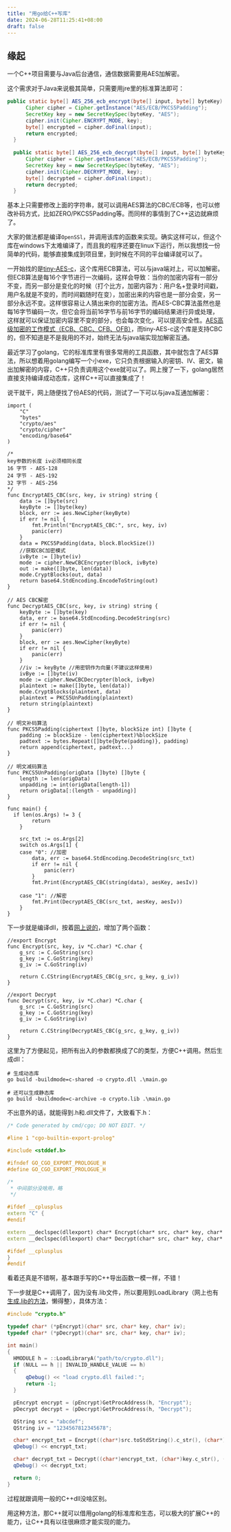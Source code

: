 ```yaml
---
title: "用go给C++写库"
date: 2024-06-28T11:25:41+08:00
draft: false
---
```


## 缘起

一个C++项目需要与Java后台通信，通信数据需要用AES加解密。

这个需求对于Java来说极其简单，只需要用jre里的标准算法即可：
```java
public static byte[] AES_256_ecb_encrypt(byte[] input, byte[] byteKey) throws NoSuchPaddingException, NoSuchAlgorithmException, InvalidKeyException, BadPaddingException, IllegalBlockSizeException {
      Cipher cipher = Cipher.getInstance("AES/ECB/PKCS5Padding");
      SecretKey key = new SecretKeySpec(byteKey, "AES");
      cipher.init(Cipher.ENCRYPT_MODE, key);
      byte[] encrypted = cipher.doFinal(input);
      return encrypted;
  }
 
  public static byte[] AES_256_ecb_decrypt(byte[] input, byte[] byteKey) throws NoSuchPaddingException, NoSuchAlgorithmException, InvalidKeyException, BadPaddingException, IllegalBlockSizeException {
      Cipher cipher = Cipher.getInstance("AES/ECB/PKCS5Padding");
      SecretKey key = new SecretKeySpec(byteKey, "AES");
      cipher.init(Cipher.DECRYPT_MODE, key);
      byte[] decrypted = cipher.doFinal(input);
      return decrypted;
  }
```

基本上只需要修改上面的字符串，就可以调用AES算法的CBC/ECB等，也可以修改补码方式，比如ZERO/PKCS5Padding等。而同样的事情到了C++这边就麻烦了。

大家的做法都是编译`OpenSSl`，并调用该库的函数来实现。确实这样可以，但这个库在windows下太难编译了，而且我的程序还要在linux下运行，所以我想找一份简单的代码，能够直接集成到项目里，到时候在不同的平台编译就可以了。

一开始找的是[tiny-AES-c](https://github.com/kokke/tiny-AES-c)，这个库用ECB算法，可以与java端对上，可以加解密。但ECB算法是每16个字节进行一次编码，这样会导致：当你的加密内容有一部分不变，而另一部分是变化的时候（打个比方，加密内容为：用户名+登录时间戳，用户名就是不变的，而时间戳随时在变），加密出来的内容也是一部分会变，另一部分永远不变。这样很容易让人猜出来你的加密方法。而AES-CBC算法虽然也是每16字节编码一次，但它会将当前16字节与前16字节的编码结果进行异或处理，这样就可以保证加密内容里不变的部分，也会每次变化，可以提高安全性。[AES高级加密的工作模式（ECB、CBC、CFB、OFB）](https://cloud.tencent.com/developer/article/1931837)，而tiny-AES-c这个库是支持CBC的，但不知道是不是我用的不对，始终无法与java端实现加解密互通。

最近学习了golang，它的标准库里有很多常用的工具函数，其中就包含了AES算法，所以想着用golang编写一个小exe，它只负责根据输入的密钥、IV、密文，输出加解密的内容，C++只负责调用这个exe就可以了。网上搜了一下，golang居然直接支持编译成动态库，这样C++可以直接集成了！

说干就干，网上随便找了份AES的代码，测试了一下可以与java互通加解密：
```golang
import (
	"C"
	"bytes"
	"crypto/aes"
	"crypto/cipher"
	"encoding/base64"
)

/*
key参数的长度 iv必须相同长度
16 字节 - AES-128
24 字节 - AES-192
32 字节 - AES-256
*/
func EncryptAES_CBC(src, key, iv string) string {
	data := []byte(src)
	keyByte := []byte(key)
	block, err := aes.NewCipher(keyByte)
	if err != nil {
		fmt.Println("EncryptAES_CBC:", src, key, iv)
		panic(err)
	}
	data = PKCS5Padding(data, block.BlockSize())
	//获取CBC加密模式
	ivByte := []byte(iv)
	mode := cipher.NewCBCEncrypter(block, ivByte)
	out := make([]byte, len(data))
	mode.CryptBlocks(out, data)
	return base64.StdEncoding.EncodeToString(out)
}

// AES CBC解密
func DecryptAES_CBC(src, key, iv string) string {
	keyByte := []byte(key)
	data, err := base64.StdEncoding.DecodeString(src)
	if err != nil {
		panic(err)
	}
	block, err := aes.NewCipher(keyByte)
	if err != nil {
		panic(err)
	}
	//iv := keyByte //用密钥作为向量(不建议这样使用)
	ivBye := []byte(iv)
	mode := cipher.NewCBCDecrypter(block, ivBye)
	plaintext := make([]byte, len(data))
	mode.CryptBlocks(plaintext, data)
	plaintext = PKCS5UnPadding(plaintext)
	return string(plaintext)
}

// 明文补码算法
func PKCS5Padding(ciphertext []byte, blockSize int) []byte {
	padding := blockSize - len(ciphertext)%blockSize
	padtext := bytes.Repeat([]byte{byte(padding)}, padding)
	return append(ciphertext, padtext...)
}

// 明文减码算法
func PKCS5UnPadding(origData []byte) []byte {
	length := len(origData)
	unpadding := int(origData[length-1])
	return origData[:(length - unpadding)]
}

func main() {
  if len(os.Args) != 3 {
		return
	}
	
	src_txt := os.Args[2]
	switch os.Args[1] {
	case "0": //加密
		data, err := base64.StdEncoding.DecodeString(src_txt)
		if err != nil {
			panic(err)
		}
		fmt.Print(EncryptAES_CBC(string(data), aesKey, aesIv))
	
	case "1": //解密
		fmt.Print(DecryptAES_CBC(src_txt, aesKey, aesIv))
	}
}
```

下一步就是编译dll，按着[网上说的](https://www.cnblogs.com/quchunhui/p/16963248.html)，增加了两个函数：
```golang
//export Encrypt
func Encrypt(src, key, iv *C.char) *C.char {
	g_src := C.GoString(src)
	g_key := C.GoString(key)
	g_iv := C.GoString(iv)

	return C.CString(EncryptAES_CBC(g_src, g_key, g_iv))
}

//export Decrypt
func Decrypt(src, key, iv *C.char) *C.char {
	g_src := C.GoString(src)
	g_key := C.GoString(key)
	g_iv := C.GoString(iv)

	return C.CString(DecryptAES_CBC(g_src, g_key, g_iv))
}
```

这里为了方便起见，把所有出入的参数都换成了C的类型，方便C++调用。然后生成dll：
```shell
# 生成动态库
go build -buildmode=c-shared -o crypto.dll .\main.go

# 还可以生成静态库
go build -buildmode=c-archive -o crypto.lib .\main.go
```

不出意外的话，就能得到.h和.dll文件了，大致看下.h：
```c++
/* Code generated by cmd/cgo; DO NOT EDIT. */

#line 1 "cgo-builtin-export-prolog"

#include <stddef.h>

#ifndef GO_CGO_EXPORT_PROLOGUE_H
#define GO_CGO_EXPORT_PROLOGUE_H

/*
 * 中间部分没啥用，略
 */

#ifdef __cplusplus
extern "C" {
#endif

extern __declspec(dllexport) char* Encrypt(char* src, char* key, char* iv);
extern __declspec(dllexport) char* Decrypt(char* src, char* key, char* iv);

#ifdef __cplusplus
}
#endif 
```

看着还真是不错啊，基本跟手写的C++导出函数一模一样，不错！

下一步就是C++调用了，因为没有.lib文件，所以要用到LoadLibrary（网上也有[生成.lib的方法](https://blog.csdn.net/weixin_43294620/article/details/130727194)，懒得整），具体方法：
```c++
#include "crypto.h"

typedef char* (*pEncrypt)(char* src, char* key, char* iv);
typedef char* (*pDecrypt)(char* src, char* key, char* iv);

int main()
{
  HMODULE h = ::LoadLibraryA("path/to/crypto.dll");
  if (NULL == h || INVALID_HANDLE_VALUE == h)
  {
      qDebug() << "load crypto.dll failed：";
      return -1;
  }

  pEncrypt encrypt = (pEncrypt)GetProcAddress(h, "Encrypt");
  pDecrypt decrypt = (pDecrypt)GetProcAddress(h, "Decrypt");

  QString src = "abcdef";
  QString iv = "1234567812345678";

  char* encrypt_txt = Encrypt((char*)src.toStdString().c_str(), (char*)key.c_str(), (char*)iv.c_str());
  qDebug() << encrypt_txt;

  char* decrypt_txt = Decrypt((char*)encrypt_txt, (char*)key.c_str(), (char*)iv.c_str());
  qDebug() << decrypt_txt;

  return 0;
}
```

过程就跟调用一般的C++dll没啥区别。

用这种方法，那C++就可以借用golang的标准库和生态，可以极大的扩展C++的能力，让C++具有以往很麻烦才能实现的能力。